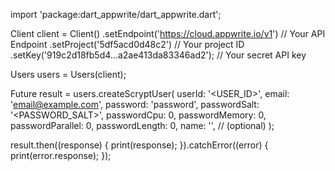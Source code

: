 import 'package:dart_appwrite/dart_appwrite.dart';

Client client = Client()
  .setEndpoint('https://cloud.appwrite.io/v1') // Your API Endpoint
  .setProject('5df5acd0d48c2') // Your project ID
  .setKey('919c2d18fb5d4...a2ae413da83346ad2'); // Your secret API key

Users users = Users(client);

Future result = users.createScryptUser(
  userId: '<USER_ID>',
  email: 'email@example.com',
  password: 'password',
  passwordSalt: '<PASSWORD_SALT>',
  passwordCpu: 0,
  passwordMemory: 0,
  passwordParallel: 0,
  passwordLength: 0,
  name: '<NAME>', // (optional)
);

result.then((response) {
  print(response);
}).catchError((error) {
  print(error.response);
});
